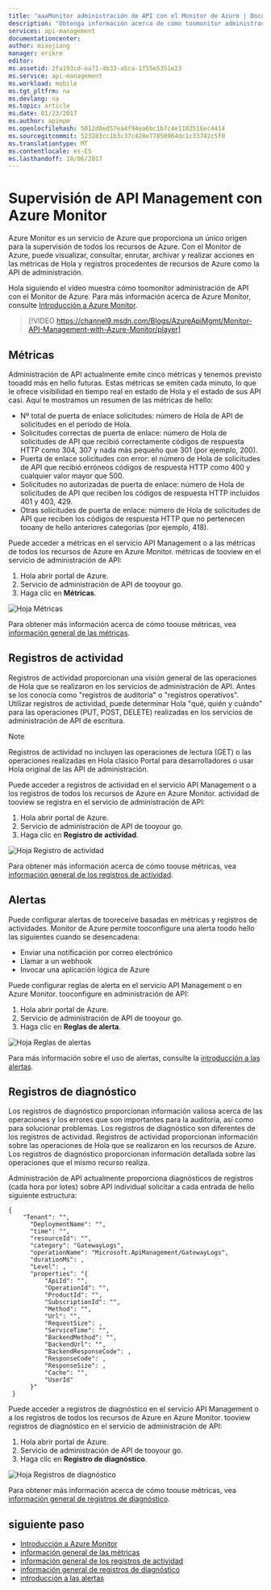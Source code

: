 ```yaml
---
title: "aaaMonitor administración de API con el Monitor de Azure | Documentos de Microsoft"
description: "Obtenga información acerca de cómo toomonitor administración de API de Azure service mediante el Monitor de Azure."
services: api-management
documentationcenter: 
author: miaojiang
manager: erikre
editor: 
ms.assetid: 2fa193cd-ea71-4b33-a5ca-1f55e5351e23
ms.service: api-management
ms.workload: mobile
ms.tgt_pltfrm: na
ms.devlang: na
ms.topic: article
ms.date: 01/23/2017
ms.author: apimpm
ms.openlocfilehash: 5012d8ed57ea4f94ea6bc1b7c4e1102516ec4414
ms.sourcegitcommit: 523283cc1b3c37c428e77850964dc1c33742c5f0
ms.translationtype: MT
ms.contentlocale: es-ES
ms.lasthandoff: 10/06/2017
---
```

# <a name="monitor-api-management-with-azure-monitor"></a>Supervisión de API Management con Azure Monitor
Azure Monitor es un servicio de Azure que proporciona un único origen para la supervisión de todos los recursos de Azure. Con el Monitor de Azure, puede visualizar, consultar, enrutar, archivar y realizar acciones en las métricas de Hola y registros procedentes de recursos de Azure como la API de administración. 

Hola siguiendo el vídeo muestra cómo toomonitor administración de API con el Monitor de Azure. Para más información acerca de Azure Monitor, consulte [Introducción a Azure Monitor]. 


> [!VIDEO https://channel9.msdn.com/Blogs/AzureApiMgmt/Monitor-API-Management-with-Azure-Monitor/player]
>
>
 
## <a name="metrics"></a>Métricas
Administración de API actualmente emite cinco métricas y tenemos previsto tooadd más en hello futuras. Estas métricas se emiten cada minuto, lo que le ofrece visibilidad en tiempo real en estado de Hola y el estado de sus API casi. Aquí te mostramos un resumen de las métricas de hello:
* Nº total de puerta de enlace solicitudes: número de Hola de API de solicitudes en el período de Hola. 
* Solicitudes correctas de puerta de enlace: número de Hola de solicitudes de API que recibió correctamente códigos de respuesta HTTP como 304, 307 y nada más pequeño que 301 (por ejemplo, 200). 
* Puerta de enlace solicitudes con error: el número de Hola de solicitudes de API que recibió erróneos códigos de respuesta HTTP como 400 y cualquier valor mayor que 500.
* Solicitudes no autorizadas de puerta de enlace: número de Hola de solicitudes de API que reciben los códigos de respuesta HTTP incluidos 401 y 403, 429. 
* Otras solicitudes de puerta de enlace: número de Hola de solicitudes de API que reciben los códigos de respuesta HTTP que no pertenecen tooany de hello anteriores categorías (por ejemplo, 418).

Puede acceder a métricas en el servicio API Management o a las métricas de todos los recursos de Azure en Azure Monitor. métricas de tooview en el servicio de administración de API:
1. Hola abrir portal de Azure.
2. Servicio de administración de API de tooyour go.
3. Haga clic en **Métricas**.

![Hoja Métricas][metrics-blade]

Para obtener más información acerca de cómo toouse métricas, vea [información general de las métricas].

## <a name="activity-logs"></a>Registros de actividad
Registros de actividad proporcionan una visión general de las operaciones de Hola que se realizaron en los servicios de administración de API. Antes se los conocía como "registros de auditoría" o "registros operativos". Utilizar registros de actividad, puede determinar Hola "qué, quién y cuándo" para las operaciones (PUT, POST, DELETE) realizadas en los servicios de administración de API de escritura. 

> [!NOTE]
> Registros de actividad no incluyen las operaciones de lectura (GET) o las operaciones realizadas en Hola clásico Portal para desarrolladores o usar Hola original de las API de administración.

Puede acceder a registros de actividad en el servicio API Management o a los registros de todos los recursos de Azure en Azure Monitor. actividad de tooview se registra en el servicio de administración de API:
1. Hola abrir portal de Azure.
2. Servicio de administración de API de tooyour go.
3. Haga clic en **Registro de actividad**.

![Hoja Registro de actividad][activity-logs-blade]

Para obtener más información acerca de cómo toouse métricas, vea [información general de los registros de actividad].

## <a name="alerts"></a>Alertas
Puede configurar alertas de tooreceive basadas en métricas y registros de actividades. Monitor de Azure permite tooconfigure una alerta toodo hello las siguientes cuando se desencadena:

* Enviar una notificación por correo electrónico
* Llamar a un webhook
* Invocar una aplicación lógica de Azure

Puede configurar reglas de alerta en el servicio API Management o en Azure Monitor. tooconfigure en administración de API: 
1. Hola abrir portal de Azure.
2. Servicio de administración de API de tooyour go.
3. Haga clic en **Reglas de alerta**.

![Hoja Reglas de alertas][alert-rules-blade]

Para más información sobre el uso de alertas, consulte la [introducción a las alertas].

## <a name="diagnostic-logs"></a>Registros de diagnóstico
Los registros de diagnóstico proporcionan información valiosa acerca de las operaciones y los errores que son importantes para la auditoría, así como para solucionar problemas. Los registros de diagnóstico son diferentes de los registros de actividad. Registros de actividad proporcionan información sobre las operaciones de Hola que se realizaron en los recursos de Azure. Los registros de diagnóstico proporcionan información detallada sobre las operaciones que el mismo recurso realiza.

Administración de API actualmente proporciona diagnósticos de registros (cada hora por lotes) sobre API individual solicitar a cada entrada de hello siguiente estructura:

```
{
    "Tenant": "",
      "DeploymentName": "",
      "time": "",
      "resourceId": "",
      "category": "GatewayLogs",
      "operationName": "Microsoft.ApiManagement/GatewayLogs",
      "durationMs": ,
      "Level": ,
      "properties": "{
          "ApiId": "",
          "OperationId": "",
          "ProductId": "",
          "SubscriptionId": "",
          "Method": "",
          "Url": "",
          "RequestSize": ,
          "ServiceTime": "",
          "BackendMethod": "",
          "BackendUrl": "",
          "BackendResponseCode": ,
          "ResponseCode": ,
          "ResponseSize": ,
          "Cache": "",
          "UserId"
      }"
 }
```

Puede acceder a registros de diagnóstico en el servicio API Management o a los registros de todos los recursos de Azure en Azure Monitor. tooview registros de diagnóstico en el servicio de administración de API:
1. Hola abrir portal de Azure.
2. Servicio de administración de API de tooyour go.
3. Haga clic en **Registro de diagnóstico**.

![Hoja Registros de diagnóstico][diagnostic-logs-blade]

Para obtener más información acerca de cómo toouse métricas, vea [información general de registros de diagnóstico].

## <a name="next-step"></a>siguiente paso

* [Introducción a Azure Monitor]
* [información general de las métricas]
* [información general de los registros de actividad]
* [información general de registros de diagnóstico]
* [introducción a las alertas]

[Introducción a Azure Monitor]: ../monitoring-and-diagnostics/monitoring-get-started.md
[información general de las métricas]: ../monitoring-and-diagnostics/monitoring-overview-metrics.md
[información general de los registros de actividad]: ../monitoring-and-diagnostics/monitoring-overview-activity-logs.md
[información general de registros de diagnóstico]: ../monitoring-and-diagnostics/monitoring-overview-of-diagnostic-logs.md
[introducción a las alertas]: ../monitoring-and-diagnostics/insights-alerts-portal.md



[metrics-blade]: ./media/api-management-azure-monitor/api-management-metrics-blade.png
[activity-logs-blade]: ./media/api-management-azure-monitor/api-management-activity-logs-blade.png
[alert-rules-blade]: ./media/api-management-azure-monitor/api-management-alert-rules-blade.png
[diagnostic-logs-blade]: ./media/api-management-azure-monitor/api-management-diagnostic-logs-blade.png
